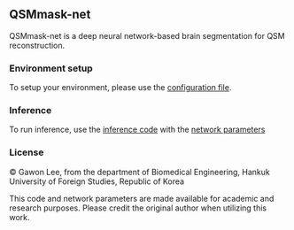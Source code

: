 ## QSMmask-net
QSMmask-net is a deep neural network-based brain segmentation for QSM reconstruction.

### Environment setup
To setup your environment, please use the  [configuration file]('./QSMmask-net_environment.yaml').

### Inference
To run inference, use the [inference code]('inference/QSMmask_net_inference_share_v1.ipynb') with the [network parameters]('inference/QSMmask_net_parameters.pth')

### License 
© Gawon Lee, from the department of Biomedical Engineering, Hankuk University of Foreign Studies, Republic of Korea

This code and network parameters are made available for academic and research purposes. Please credit the original author when utilizing this work.
